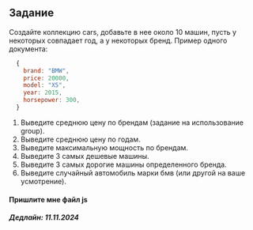 ## Задание 
Создайте коллекцию cars, добавьте в нее около 10 машин, пусть у некоторых совпадает год, а у некоторых бренд. 
Пример одного документа: 
```jsx
  {
    brand: "BMW",
    price: 20000,
    model: "X5",
    year: 2015,
    horsepower: 300,
  }
```
1. Выведите среднюю цену по брендам (задание на использование group).
2. Выведите среднюю цену по годам.
3. Выведите максимальную мощность по брендам.
4. Выведите 3 самых дешевые машины.
5. Выведите 3 самых дорогие машины определенного бренда.
6. Выведите случайный автомобиль марки бмв (или другой на ваше усмотрение).

#### Пришлите мне файл js 
##### Дедлайн: 11.11.2024
